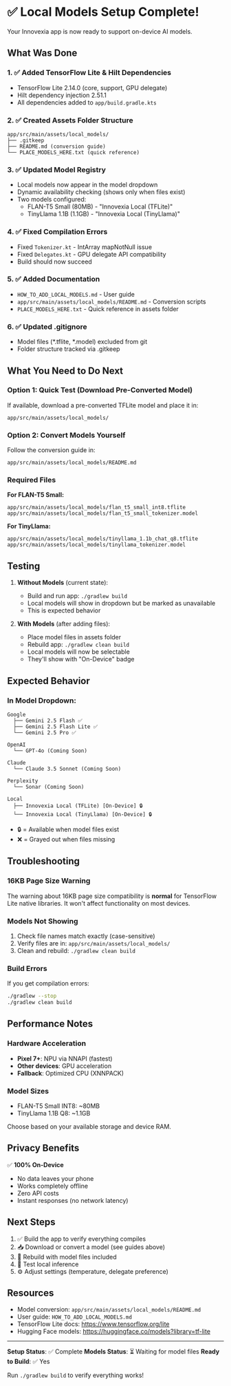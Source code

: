 # ✅ Local Models Setup Complete!

Your Innovexia app is now ready to support on-device AI models.

## What Was Done

### 1. ✅ Added TensorFlow Lite & Hilt Dependencies
- TensorFlow Lite 2.14.0 (core, support, GPU delegate)
- Hilt dependency injection 2.51.1
- All dependencies added to `app/build.gradle.kts`

### 2. ✅ Created Assets Folder Structure
```
app/src/main/assets/local_models/
├── .gitkeep
├── README.md (conversion guide)
└── PLACE_MODELS_HERE.txt (quick reference)
```

### 3. ✅ Updated Model Registry
- Local models now appear in the model dropdown
- Dynamic availability checking (shows only when files exist)
- Two models configured:
  - FLAN-T5 Small (80MB) - "Innovexia Local (TFLite)"
  - TinyLlama 1.1B (1.1GB) - "Innovexia Local (TinyLlama)"

### 4. ✅ Fixed Compilation Errors
- Fixed `Tokenizer.kt` - IntArray mapNotNull issue
- Fixed `Delegates.kt` - GPU delegate API compatibility
- Build should now succeed

### 5. ✅ Added Documentation
- `HOW_TO_ADD_LOCAL_MODELS.md` - User guide
- `app/src/main/assets/local_models/README.md` - Conversion scripts
- `PLACE_MODELS_HERE.txt` - Quick reference in assets folder

### 6. ✅ Updated .gitignore
- Model files (*.tflite, *.model) excluded from git
- Folder structure tracked via .gitkeep

## What You Need to Do Next

### Option 1: Quick Test (Download Pre-Converted Model)
If available, download a pre-converted TFLite model and place it in:
```
app/src/main/assets/local_models/
```

### Option 2: Convert Models Yourself
Follow the conversion guide in:
```
app/src/main/assets/local_models/README.md
```

### Required Files

**For FLAN-T5 Small:**
```
app/src/main/assets/local_models/flan_t5_small_int8.tflite
app/src/main/assets/local_models/flan_t5_small_tokenizer.model
```

**For TinyLlama:**
```
app/src/main/assets/local_models/tinyllama_1.1b_chat_q8.tflite
app/src/main/assets/local_models/tinyllama_tokenizer.model
```

## Testing

1. **Without Models** (current state):
   - Build and run app: `./gradlew build`
   - Local models will show in dropdown but be marked as unavailable
   - This is expected behavior

2. **With Models** (after adding files):
   - Place model files in assets folder
   - Rebuild app: `./gradlew clean build`
   - Local models will now be selectable
   - They'll show with "On-Device" badge

## Expected Behavior

### In Model Dropdown:
```
Google
  ├── Gemini 2.5 Flash ✅
  ├── Gemini 2.5 Flash Lite ✅
  └── Gemini 2.5 Pro ✅

OpenAI
  └── GPT-4o (Coming Soon)

Claude
  └── Claude 3.5 Sonnet (Coming Soon)

Perplexity
  └── Sonar (Coming Soon)

Local
  ├── Innovexia Local (TFLite) [On-Device] 🔒
  └── Innovexia Local (TinyLlama) [On-Device] 🔒
```

- 🔒 = Available when model files exist
- ❌ = Grayed out when files missing

## Troubleshooting

### 16KB Page Size Warning
The warning about 16KB page size compatibility is **normal** for TensorFlow Lite native libraries. It won't affect functionality on most devices.

### Models Not Showing
1. Check file names match exactly (case-sensitive)
2. Verify files are in: `app/src/main/assets/local_models/`
3. Clean and rebuild: `./gradlew clean build`

### Build Errors
If you get compilation errors:
```bash
./gradlew --stop
./gradlew clean build
```

## Performance Notes

### Hardware Acceleration
- **Pixel 7+**: NPU via NNAPI (fastest)
- **Other devices**: GPU acceleration
- **Fallback**: Optimized CPU (XNNPACK)

### Model Sizes
- FLAN-T5 Small INT8: ~80MB
- TinyLlama 1.1B Q8: ~1.1GB

Choose based on your available storage and device RAM.

## Privacy Benefits

✅ **100% On-Device**
- No data leaves your phone
- Works completely offline
- Zero API costs
- Instant responses (no network latency)

## Next Steps

1. ✅ Build the app to verify everything compiles
2. 📥 Download or convert a model (see guides above)
3. 🔄 Rebuild with model files included
4. 🧪 Test local inference
5. ⚙️ Adjust settings (temperature, delegate preference)

## Resources

- Model conversion: `app/src/main/assets/local_models/README.md`
- User guide: `HOW_TO_ADD_LOCAL_MODELS.md`
- TensorFlow Lite docs: https://www.tensorflow.org/lite
- Hugging Face models: https://huggingface.co/models?library=tf-lite

---

**Setup Status**: ✅ Complete
**Models Status**: ⏳ Waiting for model files
**Ready to Build**: ✅ Yes

Run `./gradlew build` to verify everything works!
